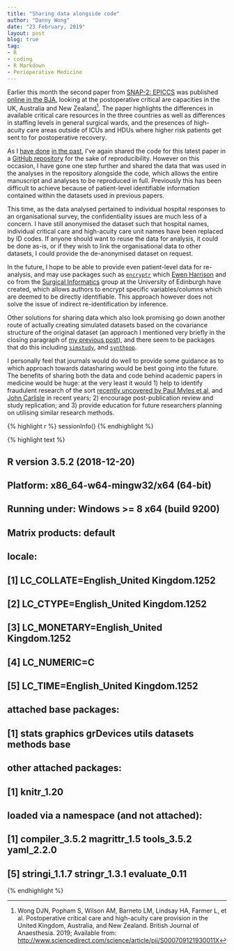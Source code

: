 ```yaml
---
title: "Sharing data alongside code"
author: "Danny Wong"
date: "23 February, 2019"
layout: post
blog: true
tag:
- R
- coding
- R Markdown
- Perioperative Medicine
---
```


Earlier this month the second paper from [SNAP-2: EPICCS](http://dannyjnwong.github.io/SNAP-2-EPICCS/) was published [online in the BJA](https://bjanaesthesia.org/article/S0007-0912(19)30011-X/fulltext), looking at the postoperative critical are capacities in the UK, Australia and New Zealand[^reference]. The paper highlights the differences in available critical care resources in the three countries as well as differences in staffing levels in general surgical wards, and the presences of high-acuity care areas outside of ICUs and HDUs where higher risk patients get sent to for postoperative recovery. 

[^reference]: Wong DJN, Popham S, Wilson AM, Barneto LM, Lindsay HA, Farmer L, et al. Postoperative critical care and high-acuity care provision in the United Kingdom, Australia, and New Zealand. British Journal of Anaesthesia. 2019; Available from: http://www.sciencedirect.com/science/article/pii/S000709121930011X

As I [have done](http://dannyjnwong.github.io/Sharing-code-whats-the-point/) [in the past](https://github.com/dannyjnwong/SNAP2_Cancellations), I've again shared the code for this latest paper in a [GitHub repository](https://github.com/dannyjnwong/SNAP2_Org_Survey) for the sake of reproducibility. However on this occasion, I have gone one step further and shared the data that was used in the analyses in the repository alongside the code, which allows the entire manuscript and analyses to be reproduced in full. Previously this has been difficult to achieve because of patient-level identifiable information contained within the datasets used in previous papers.

This time, as the data analysed pertained to individual hospital responses to an organisational survey, the confidentiality issues are much less of a concern. I have still anonymised the dataset such that hospital names, individual critical care and high-acuity care unit names have been replaced by ID codes. If anyone should want to reuse the data for analysis, it could be done as-is, or if they wish to link the organisational data to other datasets, I could provide the de-anonymised dataset on request.

In the future, I hope to be able to provide even patient-level data for re-analysis, and may use packages such as [`encryptr`](https://github.com/SurgicalInformatics/encryptr) which [Ewen Harrison](https://twitter.com/ewenharrison?lang=en) and co from the [Surgical Informatics](https://github.com/SurgicalInformatics) group at the University of Edinburgh have created, which allows authors to encrypt specific variables/columns which are deemed to be directly identifiable. This approach however does not solve the issue of indirect re-identification by inference.

Other solutions for sharing data which also look promising go down another route of actually creating simulated datasets based on the covariance structure of the original dataset (an approach I mentioned very briefly in the closing paragraph of [my previous post](http://dannyjnwong.github.io/Sharing-code-whats-the-point/)), and there seem to be packages that do this including [`simstudy`](https://www.rdatagen.net/page/simstudy/), and [`synthpop`](https://cran.r-project.org/web/packages/synthpop/index.html). 

I personally feel that journals would do well to provide some guidance as to which approach towards datasharing would be best going into the future. The benefits of sharing both the data and code behind academic papers in medicine would be huge: at the very least it would 1) help to identify fraudulent research of the sort [recently uncovered by Paul Myles et al](https://onlinelibrary.wiley.com/doi/10.1111/anae.14584), and [John Carlisle](https://onlinelibrary.wiley.com/doi/full/10.1111/anae.13938) in recent years; 2) encourage post-publication review and study replication; and 3) provide education for future researchers planning on utilising similar research methods.


{% highlight r %}
sessionInfo()
{% endhighlight %}



{% highlight text %}
## R version 3.5.2 (2018-12-20)
## Platform: x86_64-w64-mingw32/x64 (64-bit)
## Running under: Windows >= 8 x64 (build 9200)
## 
## Matrix products: default
## 
## locale:
## [1] LC_COLLATE=English_United Kingdom.1252 
## [2] LC_CTYPE=English_United Kingdom.1252   
## [3] LC_MONETARY=English_United Kingdom.1252
## [4] LC_NUMERIC=C                           
## [5] LC_TIME=English_United Kingdom.1252    
## 
## attached base packages:
## [1] stats     graphics  grDevices utils     datasets  methods   base     
## 
## other attached packages:
## [1] knitr_1.20
## 
## loaded via a namespace (and not attached):
## [1] compiler_3.5.2 magrittr_1.5   tools_3.5.2    yaml_2.2.0    
## [5] stringi_1.1.7  stringr_1.3.1  evaluate_0.11
{% endhighlight %}
